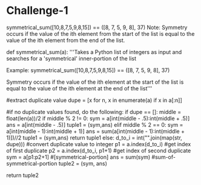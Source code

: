 # Challenge-1

symmetrical_sum([10,8,7,5,9,8,15]) == ([8, 7, 5, 9, 8], 37) 
Note: Symmetry occurs if the value of the ith element from the start of the list is equal to the value of the ith element from the end of the list.

def symmetrical_sum(a):
'''Takes a Python list of integers as input and searches for a 'symmetrical' inner-portion of the list 

Example: symmetrical_sum([10,8,7,5,9,8,15]) == ([8, 7, 5, 9, 8], 37) 

Symmetry occurs if the value of the ith element at the start of the list is equal to the value of the 
ith element at the end of the list'''  

#extract duplicate value
dupe = [x for n, x in enumerate(a) if x in a[:n]] 

#if no duplicate values found, do the following:
if dupe == []:
    middle = float(len(a))/2
    if middle % 2 != 0:
        sym = a[int(middle - .5):int(middle + .5)]
        ans = a[int(middle - .5)]
        tuple1 = (sym,ans)
    elif middle % 2 == 0:
        sym = a[int(middle - 1):int(middle + 1)]
        ans = sum(a[int(middle - 1):int(middle + 1)])//2
        tuple1 = (sym,ans)
    return tuple1
else:
    d_to_i = int("".join(map(str, dupe))) #convert duplicate value to integer
    p1 = a.index(d_to_i) #get index of first duplicate
    p2 = a.index(d_to_i, p1+1) #get index of second duplicate
    sym = a[p1:p2+1] #[symmetrical-portion]
    ans = sum(sym) #sum-of-symmetrical-portion
    tuple2 = (sym, ans)

return tuple2
